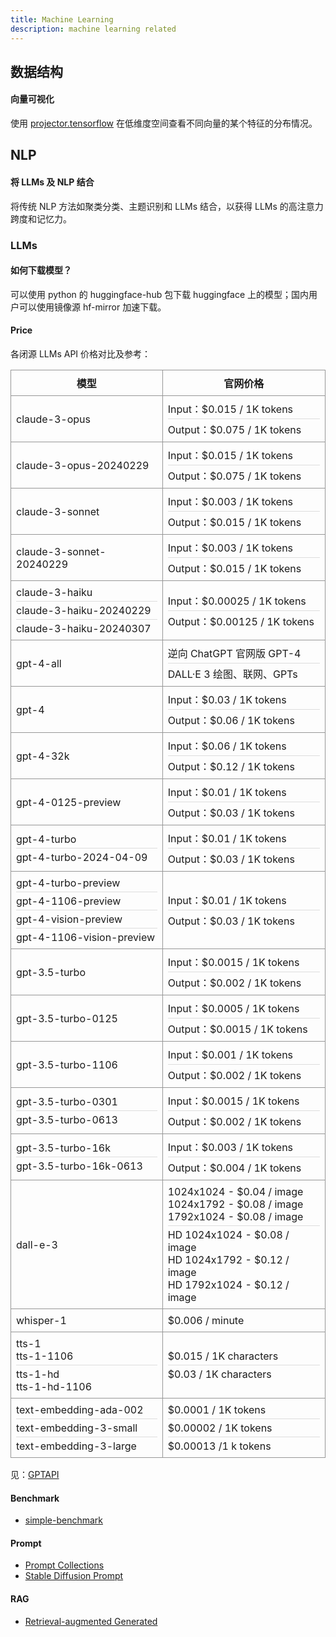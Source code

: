 ```yaml
---
title: Machine Learning
description: machine learning related
---
```


## 数据结构

#### 向量可视化

使用 [projector.tensorflow](https://projector.tensorflow.org/) 在低维度空间查看不同向量的某个特征的分布情况。

## NLP

#### 将 LLMs 及 NLP 结合

将传统 NLP 方法如聚类分类、主题识别和 LLMs 结合，以获得 LLMs 的高注意力跨度和记忆力。

### LLMs

#### 如何下载模型？

可以使用 python 的 huggingface-hub 包下载 huggingface 上的模型；国内用户可以使用镜像源 hf-mirror 加速下载。

#### Price

各闭源 LLMs API 价格对比及参考：

<table class="rate-table">
  <tbody>
    <tr>
      <th
        style="
          border: 1px solid rgb(150, 150, 150);
          padding: 8px;
          text-align: center;
        "
      >
        模型
      </th>
      <th
        style="
          border: 1px solid rgb(150, 150, 150);
          padding: 8px;
          text-align: center;
        "
      >
        官网价格
      </th>
    </tr>
    <tr>
      <td style="border: 1px solid rgb(150, 150, 150); padding: 8px">
        claude-3-opus
      </td>
      <td style="border: 1px solid rgb(150, 150, 150); padding: 8px">
        Input：$0.015 / 1K tokens
        <div style="border-top: 1px solid #ddd; margin: 4px 0"></div>
        Output：$0.075 / 1K tokens
      </td>
    </tr>
    <tr>
      <td style="border: 1px solid rgb(150, 150, 150); padding: 8px">
        claude-3-opus-20240229
      </td>
      <td style="border: 1px solid rgb(150, 150, 150); padding: 8px">
        Input：$0.015 / 1K tokens
        <div style="border-top: 1px solid #ddd; margin: 4px 0"></div>
        Output：$0.075 / 1K tokens
      </td>
    </tr>
    <tr>
      <td style="border: 1px solid rgb(150, 150, 150); padding: 8px">
        claude-3-sonnet
      </td>
      <td style="border: 1px solid rgb(150, 150, 150); padding: 8px">
        Input：$0.003 / 1K tokens
        <div style="border-top: 1px solid #ddd; margin: 4px 0"></div>
        Output：$0.015 / 1K tokens
      </td>
    </tr>
    <tr>
      <td style="border: 1px solid rgb(150, 150, 150); padding: 8px">
        claude-3-sonnet-20240229
      </td>
      <td style="border: 1px solid rgb(150, 150, 150); padding: 8px">
        Input：$0.003 / 1K tokens
        <div style="border-top: 1px solid #ddd; margin: 4px 0"></div>
        Output：$0.015 / 1K tokens
      </td>
    </tr>
    <tr>
      <td style="border: 1px solid rgb(150, 150, 150); padding: 8px">
        claude-3-haiku
        <div style="border-top: 1px solid #ddd; margin: 4px 0"></div>
        claude-3-haiku-20240229
        <div style="border-top: 1px solid #ddd; margin: 4px 0"></div>
        claude-3-haiku-20240307
      </td>
      <td style="border: 1px solid rgb(150, 150, 150); padding: 8px">
        Input：$0.00025 / 1K tokens
        <div style="border-top: 1px solid #ddd; margin: 4px 0"></div>
        Output：$0.00125 / 1K tokens
      </td>
    </tr>
    <tr>
      <td style="border: 1px solid rgb(150, 150, 150); padding: 8px">
        gpt-4-all
      </td>
      <td style="border: 1px solid rgb(150, 150, 150); padding: 8px">
        逆向 ChatGPT 官网版 GPT-4
        <div style="border-top: 1px solid #ddd; margin: 4px 0"></div>
        DALL·E 3 绘图、联网、GPTs
      </td>
    </tr>
    <tr>
      <td style="border: 1px solid rgb(150, 150, 150); padding: 8px">gpt-4</td>
      <td style="border: 1px solid rgb(150, 150, 150); padding: 8px">
        Input：$0.03 / 1K tokens
        <div style="border-top: 1px solid #ddd; margin: 4px 0"></div>
        Output：$0.06 / 1K tokens
      </td>
    </tr>
    <tr>
      <td style="border: 1px solid rgb(150, 150, 150); padding: 8px">
        gpt-4-32k
      </td>
      <td style="border: 1px solid rgb(150, 150, 150); padding: 8px">
        Input：$0.06 / 1K tokens
        <div style="border-top: 1px solid #ddd; margin: 4px 0"></div>
        Output：$0.12 / 1K tokens
      </td>
    </tr>
    <tr>
      <td style="border: 1px solid rgb(150, 150, 150); padding: 8px">
        gpt-4-0125-preview
      </td>
      <td style="border: 1px solid rgb(150, 150, 150); padding: 8px">
        Input：$0.01 / 1K tokens
        <div style="border-top: 1px solid #ddd; margin: 4px 0"></div>
        Output：$0.03 / 1K tokens
      </td>
    </tr>
    <tr>
      <td style="border: 1px solid rgb(150, 150, 150); padding: 8px">
        gpt-4-turbo
        <div style="border-top: 1px solid #ddd; margin: 4px 0"></div>
        gpt-4-turbo-2024-04-09
      </td>
      <td style="border: 1px solid rgb(150, 150, 150); padding: 8px">
        Input：$0.01 / 1K tokens
        <div style="border-top: 1px solid #ddd; margin: 4px 0"></div>
        Output：$0.03 / 1K tokens
      </td>
    </tr>
    <tr>
      <td style="border: 1px solid rgb(150, 150, 150); padding: 8px">
        gpt-4-turbo-preview
        <div style="border-top: 1px solid #ddd; margin: 4px 0"></div>
        gpt-4-1106-preview
        <div style="border-top: 1px solid #ddd; margin: 4px 0"></div>
        gpt-4-vision-preview
        <div style="border-top: 1px solid #ddd; margin: 4px 0"></div>
        gpt-4-1106-vision-preview
      </td>
      <td style="border: 1px solid rgb(150, 150, 150); padding: 8px">
        Input：$0.01 / 1K tokens
        <div style="border-top: 1px solid #ddd; margin: 4px 0"></div>
        Output：$0.03 / 1K tokens
      </td>
    </tr>
    <tr>
      <td style="border: 1px solid rgb(150, 150, 150); padding: 8px">
        gpt-3.5-turbo
      </td>
      <td style="border: 1px solid rgb(150, 150, 150); padding: 8px">
        Input：$0.0015 / 1K tokens
        <div style="border-top: 1px solid #ddd; margin: 4px 0"></div>
        Output：$0.002 / 1K tokens
      </td>
    </tr>
    <tr>
      <td style="border: 1px solid rgb(150, 150, 150); padding: 8px">
        gpt-3.5-turbo-0125
      </td>
      <td style="border: 1px solid rgb(150, 150, 150); padding: 8px">
        Input：$0.0005 / 1K tokens
        <div style="border-top: 1px solid #ddd; margin: 4px 0"></div>
        Output：$0.0015 / 1K tokens
      </td>
    </tr>
    <tr>
      <td style="border: 1px solid rgb(150, 150, 150); padding: 8px">
        gpt-3.5-turbo-1106
      </td>
      <td style="border: 1px solid rgb(150, 150, 150); padding: 8px">
        Input：$0.001 / 1K tokens
        <div style="border-top: 1px solid #ddd; margin: 4px 0"></div>
        Output：$0.002 / 1K tokens
      </td>
    </tr>
    <tr>
      <td style="border: 1px solid rgb(150, 150, 150); padding: 8px">
        gpt-3.5-turbo-0301
        <div style="border-top: 1px solid #ddd; margin: 4px 0"></div>
        gpt-3.5-turbo-0613
      </td>
      <td style="border: 1px solid rgb(150, 150, 150); padding: 8px">
        Input：$0.0015 / 1K tokens
        <div style="border-top: 1px solid #ddd; margin: 4px 0"></div>
        Output：$0.002 / 1K tokens
      </td>
    </tr>
    <tr>
      <td style="border: 1px solid rgb(150, 150, 150); padding: 8px">
        gpt-3.5-turbo-16k
        <div style="border-top: 1px solid #ddd; margin: 4px 0"></div>
        gpt-3.5-turbo-16k-0613
      </td>
      <td style="border: 1px solid rgb(150, 150, 150); padding: 8px">
        Input：$0.003 / 1K tokens
        <div style="border-top: 1px solid #ddd; margin: 4px 0"></div>
        Output：$0.004 / 1K tokens
      </td>
    </tr>
    <tr>
      <td style="border: 1px solid rgb(150, 150, 150); padding: 8px">
        dall-e-3
      </td>
      <td style="border: 1px solid rgb(150, 150, 150); padding: 8px">
        1024x1024 - $0.04 / image<br />
        1024x1792 - $0.08 / image<br />
        1792x1024 - $0.08 / image
        <div style="border-top: 1px solid #ddd; margin: 4px 0"></div>
        HD 1024x1024 - $0.08 / image<br />
        HD 1024x1792 - $0.12 / image<br />
        HD 1792x1024 - $0.12 / image
      </td>
    </tr>
    <tr>
      <td style="border: 1px solid rgb(150, 150, 150); padding: 8px">
        whisper-1
      </td>
      <td style="border: 1px solid rgb(150, 150, 150); padding: 8px">
        $0.006 / minute
      </td>
    </tr>
    <tr>
      <td style="border: 1px solid rgb(150, 150, 150); padding: 8px">
        tts-1<br />
        tts-1-1106
        <div style="border-top: 1px solid #ddd; margin: 4px 0"></div>
        tts-1-hd<br />
        tts-1-hd-1106
      </td>
      <td style="border: 1px solid rgb(150, 150, 150); padding: 8px">
        $0.015 / 1K characters<br />
        <div style="border-top: 1px solid #ddd; margin: 4px 0"></div>
        $0.03 / 1K characters<br />
      </td>
    </tr>
    <tr>
      <td style="border: 1px solid rgb(150, 150, 150); padding: 8px">
        text-embedding-ada-002
        <div style="border-top: 1px solid #ddd; margin: 4px 0"></div>
        text-embedding-3-small
        <div style="border-top: 1px solid #ddd; margin: 4px 0"></div>
        text-embedding-3-large
      </td>
      <td style="border: 1px solid rgb(150, 150, 150); padding: 8px">
        $0.0001 / 1K tokens
        <div style="border-top: 1px solid #ddd; margin: 4px 0"></div>
        $0.00002 / 1K tokens
        <div style="border-top: 1px solid #ddd; margin: 4px 0"></div>
        $0.00013 /1 k tokens
      </td>
    </tr>
  </tbody>
</table>

见：[GPTAPI](https://www.gptapi.us/)

<!-- [...$('.rate-table').querySelectorAll('tr th:nth-child(3), tr td:nth-child(3)')].forEach(x => x.remove()) -->

#### Benchmark

- [simple-benchmark](/maps/_machine-learning/benchmark/simple)

#### Prompt

- [Prompt Collections](/maps/_machine-learning/prompt/prompt)
- [Stable Diffusion Prompt](/maps/_machine-learning/image/stable-diffusion)

#### RAG

- [Retrieval-augmented Generated](/maps/_machine-learning/rag/rag)
